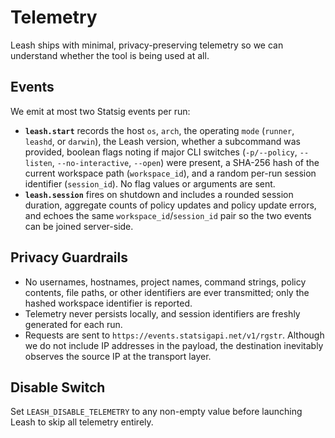 # Telemetry

Leash ships with minimal, privacy-preserving telemetry so we can understand whether the tool is being used at all.

## Events

We emit at most two Statsig events per run:

- **`leash.start`** records the host `os`, `arch`, the operating `mode` (`runner`, `leashd`, or `darwin`), the Leash version, whether a subcommand was provided, boolean flags noting if major CLI switches (`-p/--policy`, `--listen`, `--no-interactive`, `--open`) were present, a SHA-256 hash of the current workspace path (`workspace_id`), and a random per-run session identifier (`session_id`). No flag values or arguments are sent.
- **`leash.session`** fires on shutdown and includes a rounded session duration, aggregate counts of policy updates and policy update errors, and echoes the same `workspace_id`/`session_id` pair so the two events can be joined server-side.

## Privacy Guardrails

- No usernames, hostnames, project names, command strings, policy contents, file paths, or other identifiers are ever transmitted; only the hashed workspace identifier is reported.
- Telemetry never persists locally, and session identifiers are freshly generated for each run.
- Requests are sent to `https://events.statsigapi.net/v1/rgstr`. Although we do not include IP addresses in the payload, the destination inevitably observes the source IP at the transport layer.

## Disable Switch

Set `LEASH_DISABLE_TELEMETRY` to any non-empty value before launching Leash to skip all telemetry entirely.
